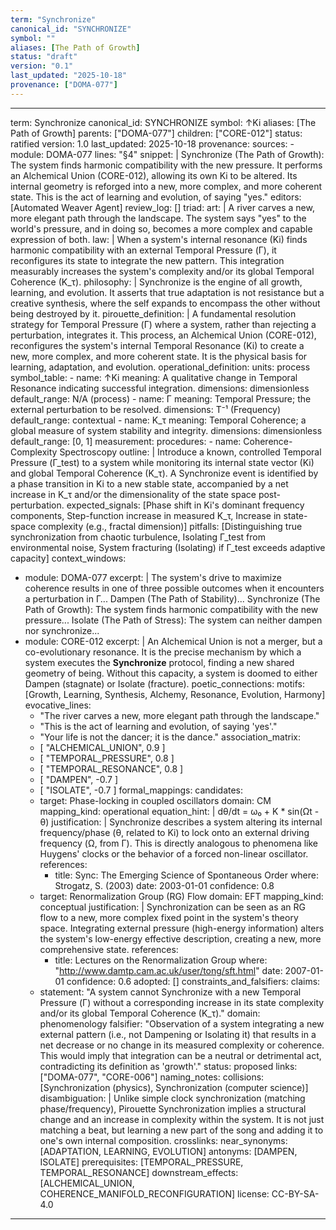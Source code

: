 ```yaml
---
term: "Synchronize"
canonical_id: "SYNCHRONIZE"
symbol: ""
aliases: [The Path of Growth]
status: "draft"
version: "0.1"
last_updated: "2025-10-18"
provenance: ["DOMA-077"]
---
```


---
term: Synchronize
canonical_id: SYNCHRONIZE
symbol: ↑Ki
aliases: [The Path of Growth]
parents: ["DOMA-077"]
children: ["CORE-012"]
status: ratified
version: 1.0
last_updated: 2025-10-18
provenance:
  sources:
    - module: DOMA-077
      lines: "§4"
      snippet: |
        Synchronize (The Path of Growth): The system finds harmonic compatibility with the new pressure. It performs an Alchemical Union (CORE-012), allowing its own Ki to be altered. Its internal geometry is reforged into a new, more complex, and more coherent state. This is the act of learning and evolution, of saying "yes."
  editors: [Automated Weaver Agent]
  review_log: []
triad:
  art: |
    A river carves a new, more elegant path through the landscape. The system says "yes" to the world's pressure, and in doing so, becomes a more complex and capable expression of both.
  law: |
    When a system's internal resonance (Ki) finds harmonic compatibility with an external Temporal Pressure (Γ), it reconfigures its state to integrate the new pattern. This integration measurably increases the system's complexity and/or its global Temporal Coherence (K_τ).
  philosophy: |
    Synchronize is the engine of all growth, learning, and evolution. It asserts that true adaptation is not resistance but a creative synthesis, where the self expands to encompass the other without being destroyed by it.
pirouette_definition: |
  A fundamental resolution strategy for Temporal Pressure (Γ) where a system, rather than rejecting a perturbation, integrates it. This process, an Alchemical Union (CORE-012), reconfigures the system's internal Temporal Resonance (Ki) to create a new, more complex, and more coherent state. It is the physical basis for learning, adaptation, and evolution.
operational_definition:
  units: process
  symbol_table:
    - name: ↑Ki
      meaning: A qualitative change in Temporal Resonance indicating successful integration.
      dimensions: dimensionless
      default_range: N/A (process)
    - name: Γ
      meaning: Temporal Pressure; the external perturbation to be resolved.
      dimensions: T⁻¹ (Frequency)
      default_range: contextual
    - name: K_τ
      meaning: Temporal Coherence; a global measure of system stability and integrity.
      dimensions: dimensionless
      default_range: [0, 1]
  measurement:
    procedures:
      - name: Coherence-Complexity Spectroscopy
        outline: |
          Introduce a known, controlled Temporal Pressure (Γ_test) to a system while monitoring its internal state vector (Ki) and global Temporal Coherence (K_τ). A Synchronize event is identified by a phase transition in Ki to a new stable state, accompanied by a net increase in K_τ and/or the dimensionality of the state space post-perturbation.
        expected_signals: [Phase shift in Ki's dominant frequency components, Step-function increase in measured K_τ, Increase in state-space complexity (e.g., fractal dimension)]
        pitfalls: [Distinguishing true synchronization from chaotic turbulence, Isolating Γ_test from environmental noise, System fracturing (Isolating) if Γ_test exceeds adaptive capacity]
context_windows:
  - module: DOMA-077
    excerpt: |
      The system's drive to maximize coherence results in one of three possible outcomes when it encounters a perturbation in Γ... Dampen (The Path of Stability)... Synchronize (The Path of Growth): The system finds harmonic compatibility with the new pressure... Isolate (The Path of Stress): The system can neither dampen nor synchronize...
  - module: CORE-012
    excerpt: |
      An Alchemical Union is not a merger, but a co-evolutionary resonance. It is the precise mechanism by which a system executes the **Synchronize** protocol, finding a new shared geometry of being. Without this capacity, a system is doomed to either Dampen (stagnate) or Isolate (fracture).
poetic_connections:
  motifs: [Growth, Learning, Synthesis, Alchemy, Resonance, Evolution, Harmony]
  evocative_lines:
    - "The river carves a new, more elegant path through the landscape."
    - "This is the act of learning and evolution, of saying 'yes'."
    - "Your life is not the dancer; it is the dance."
  association_matrix:
    - [ "ALCHEMICAL_UNION", 0.9 ]
    - [ "TEMPORAL_PRESSURE", 0.8 ]
    - [ "TEMPORAL_RESONANCE", 0.8 ]
    - [ "DAMPEN", -0.7 ]
    - [ "ISOLATE", -0.7 ]
formal_mappings:
  candidates:
    - target: Phase-locking in coupled oscillators
      domain: CM
      mapping_kind: operational
      equation_hint: |
        dθ/dt = ω₀ + K * sin(Ωt - θ)
      justification: |
        Synchronize describes a system altering its internal frequency/phase (θ, related to Ki) to lock onto an external driving frequency (Ω, from Γ). This is directly analogous to phenomena like Huygens' clocks or the behavior of a forced non-linear oscillator.
      references:
        - title: Sync: The Emerging Science of Spontaneous Order
          where: Strogatz, S. (2003)
          date: 2003-01-01
      confidence: 0.8
    - target: Renormalization Group (RG) Flow
      domain: EFT
      mapping_kind: conceptual
      justification: |
        Synchronization can be seen as an RG flow to a new, more complex fixed point in the system's theory space. Integrating external pressure (high-energy information) alters the system's low-energy effective description, creating a new, more comprehensive state.
      references:
        - title: Lectures on the Renormalization Group
          where: "http://www.damtp.cam.ac.uk/user/tong/sft.html"
          date: 2007-01-01
      confidence: 0.6
  adopted: []
constraints_and_falsifiers:
  claims:
    - statement: "A system cannot Synchronize with a new Temporal Pressure (Γ) without a corresponding increase in its state complexity and/or its global Temporal Coherence (K_τ)."
      domain: phenomenology
      falsifier: "Observation of a system integrating a new external pattern (i.e., not Dampening or Isolating it) that results in a net decrease or no change in its measured complexity or coherence. This would imply that integration can be a neutral or detrimental act, contradicting its definition as 'growth'."
      status: proposed
      links: ["DOMA-077", "CORE-006"]
naming_notes:
  collisions: [Synchronization (physics), Synchronization (computer science)]
  disambiguation: |
    Unlike simple clock synchronization (matching phase/frequency), Pirouette Synchronization implies a structural change and an increase in complexity within the system. It is not just matching a beat, but learning a new part of the song and adding it to one's own internal composition.
crosslinks:
  near_synonyms: [ADAPTATION, LEARNING, EVOLUTION]
  antonyms: [DAMPEN, ISOLATE]
  prerequisites: [TEMPORAL_PRESSURE, TEMPORAL_RESONANCE]
  downstream_effects: [ALCHEMICAL_UNION, COHERENCE_MANIFOLD_RECONFIGURATION]
license: CC-BY-SA-4.0
---